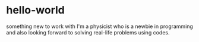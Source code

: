 # hello-world
something new to work with 
I'm a physicist who is a newbie in programming and also looking forward to solving real-life problems using codes.
